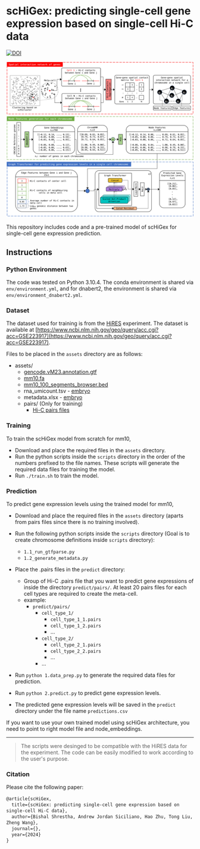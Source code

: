 # scHiGex: predicting single-cell gene expression based on single-cell Hi-C data

[![DOI](https://zenodo.org/badge/DOI/10.5281/zenodo.14613245.svg)](https://doi.org/10.5281/zenodo.14613245)

![Architecture](architecture.jpg)

This repository includes code and a pre-trained model of scHiGex for single-cell gene expression prediction.

## Instructions

### Python Environment
The code was tested on Python 3.10.4. The conda environment is shared via `env/environment.yml`, and for dnabert2, the environment is shared via `env/environment_dnabert2.yml`.

### Dataset
The dataset used for training is from the [HiRES](    https://www.science.org/doi/10.1126/science.adg3797) experiment. The dataset is available at [https://www.ncbi.nlm.nih.gov/geo/query/acc.cgi?acc=GSE223917](https://www.ncbi.nlm.nih.gov/geo/query/acc.cgi?acc=GSE223917).

Files to be placed in the `assets` directory are as follows:
- assets/
    - [gencode.vM23.annotation.gtf](https://ftp.ebi.ac.uk/pub/databases/gencode/Gencode_mouse/release_M23/gencode.vM23.annotation.gtf.gz)
    - [mm10.fa](https://hgdownload.soe.ucsc.edu/goldenPath/mm10/bigZips/mm10.fa.gz)
    - [mm10_100_segments_browser.bed](https://public.hoffman2.idre.ucla.edu/ernst/2K9RS//full_stack/full_stack_annotation_public_release/mm10/mm10_100_segments_browser.bed.gz)
    - rna_umicount.tsv - [embryo](https://www.ncbi.nlm.nih.gov/geo/download/?acc=GSE223917&format=file&file=GSE223917%5FHiRES%5Femb%2Erna%2Eumicount%2Etsv%2Egz)
    - metadata.xlsx - [embryo](https://www.ncbi.nlm.nih.gov/geo/download/?acc=GSE223917&format=file&file=GSE223917%5FHiRES%5Femb%5Fmetadata%2Exlsx)
    - pairs/ (Only for training)
        - [Hi-C pairs files](https://www.ncbi.nlm.nih.gov/geo/download/?acc=GSE223917&format=file)


### Training
To train the scHiGex model from scratch for mm10, 
- Download and place the required files in the `assets` directory.
- Run the python scripts inside the `scripts` directory in the order of the numbers prefixed to the file names. These scripts will generate the required data files for training the model.
- Run `./train.sh` to train the model.

### Prediction
To predict gene expression levels using the trained model for mm10,

- Download and place the required files in the `assets` directory (aparts from pairs files since there is no training involved).
- Run the following python scripts inside the `scripts` directory (Goal is to create chromosome definitions inside `scripts` directory):
    - `1.1_run_gtfparse.py`
    - `1.2_generate_metadata.py`
    
- Place the .pairs files in the `predict` directory:
    - Group of Hi-C .pairs file that you want to predict gene expressions of inside the directory `predict/pairs/`. At least 20 pairs files for each cell types are required to create the meta-cell.
    - example:
        - `predict/pairs/`
            - `cell_type_1/`
                - `cell_type_1_1.pairs`
                - `cell_type_1_2.pairs`
                - ...
            - `cell_type_2/`
                - `cell_type_2_1.pairs`
                - `cell_type_2_2.pairs`
                - ...
            - ...

- Run `python 1.data_prep.py` to generate the required data files for prediction.
- Run `python 2.predict.py` to predict gene expression levels.
- The predicted gene expression levels will be saved in the `predict` directory under the file name `predictions.csv`

 If you want to use your own trained model using scHiGex architecture, you need to point to right model file and node_embeddings.

<hr>

> The scripts were desinged to be compatible with the HiRES data for the experiment. The code can be easily modified to work according to the user's purpose.


### Citation
Please cite the following paper:
``` 
@article{scHiGex,
  title={scHiGex: predicting single-cell gene expression based on single-cell Hi-C data},
  author={Bishal Shrestha, Andrew Jordan Siciliano, Hao Zhu, Tong Liu, Zheng Wang},
  journal={},
  year={2024}
}
```
